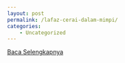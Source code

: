```yaml
---
layout: post
permalink: /lafaz-cerai-dalam-mimpi/
categories:
    - Uncategorized
---
```


[Baca Selengkapnya](/09)